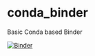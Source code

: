 # conda_binder
Basic Conda based Binder

[![Binder](https://mybinder.org/badge_logo.svg)](https://mybinder.org/v2/gh/apetouhoff/Shiny-2.0/tree/py39_r40_shiny/?urlpath=shiny)
